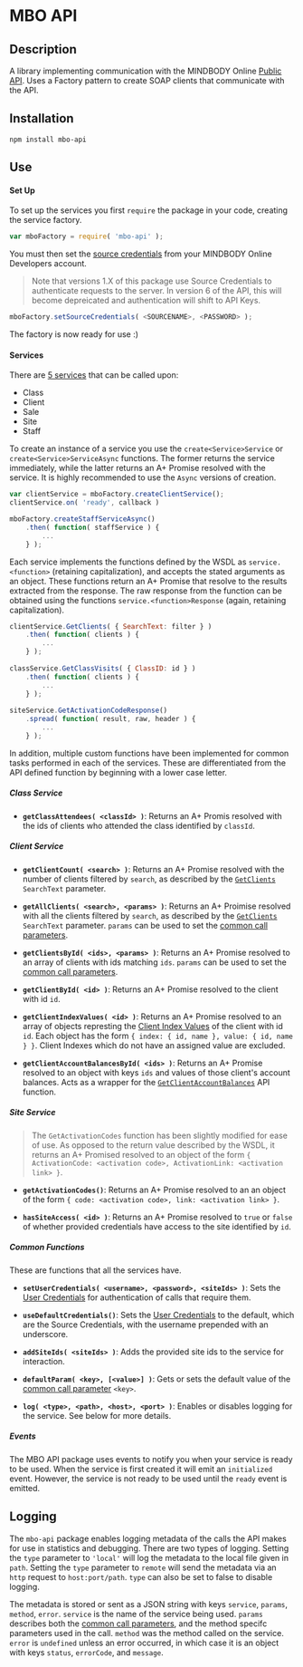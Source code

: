 MBO API
=======

Description
-----------
A library implementing communication with the MINDBODY Online [Public API](https://developers.mindbodyonline.com/PublicDocumentation/GettingStarted). Uses a Factory pattern to create SOAP clients that communicate with the API.

Installation
------------
```
npm install mbo-api
```


Use
---
#### Set Up
To set up the services you first `require` the package in your code, creating the service factory.
```javascript
var mboFactory = require( 'mbo-api' );
```
You must then set the [source credentials](https://developers.mindbodyonline.com/PublicDocumentation/Authentication) from your MINDBODY Online Developers account.
> Note that versions 1.X of this package use Source Credentials to authenticate requests to the server. In version 6 of the API, this will become depreicated and authentication will shift to API Keys.
```javascript
mboFactory.setSourceCredentials( <SOURCENAME>, <PASSWORD> );
```
The factory is now ready for use :)

#### Services
There are [5 services](https://developers.mindbodyonline.com/PublicDocumentation/Overview) that can be called upon:
* Class
* Client
* Sale
* Site
* Staff

To create an instance of a service you use the `create<Service>Service` or `create<Service>ServiceAsync` functions. The former returns the service immediately, while the latter returns an A+ Promise resolved with the service. It is highly recommended to use the `Async` versions of creation.
```javascript
var clientService = mboFactory.createClientService();
clientService.on( 'ready', callback )

mboFactory.createStaffServiceAsync()
    .then( function( staffService ) {
        ...
    } );
```

Each service implements the functions defined by the WSDL as `service.<function>` (retaining capitalization), and accepts the stated arguments as an object. These functions return an A+ Promise that resolve to the results extracted from the response. The raw response from the function can be obtained using the functions `service.<function>Response` (again, retaining capitalization).
```javascript
clientService.GetClients( { SearchText: filter } )
    .then( function( clients ) {
        ...
    } );
    
classService.GetClassVisits( { ClassID: id } )
    .then( function( clients ) {
        ...
    } );
    
siteService.GetActivationCodeResponse()
    .spread( function( result, raw, header ) {
        ...
    } );
```

In addition, multiple custom functions have been implemented for common tasks performed in each of the services. These are differentiated from the API defined function by beginning with a lower case letter.

##### Class Service
* **`getClassAttendees( <classId> )`**: Returns an A+ Promis resolved with the ids of clients who attended the class identified by `classId`. 

##### Client Service
* **`getClientCount( <search> )`**: Returns an A+ Promise resolved with the number of clients filtered by `search`, as described by the [`GetClients`](https://developers.mindbodyonline.com/PublicDocumentation/ClientService#getclients) `SearchText` parameter.

* **`getAllClients( <search>, <params> )`**: Returns an A+ Proimise resolved with all the clients filtered by `search`, as described by the [`GetClients`](https://developers.mindbodyonline.com/PublicDocumentation/ClientService#getclients) `SearchText` parameter. `params` can be used to set the [common call parameters](https://developers.mindbodyonline.com/PublicDocumentation/WorkingWithSOAP).

* **`getClientsById( <ids>, <params> )`**: Returns an A+ Promise resolved to an array of clients with ids matching `ids`. `params` can be used to set the [common call parameters](https://developers.mindbodyonline.com/PublicDocumentation/WorkingWithSOAP).

* **`getClientById( <id> )`**: Returns an A+ Promise resolved to the client with id `id`. 

* **`getClientIndexValues( <id> )`**: Returns an A+ Promise resolved to an array of objects represting the [Client Index Values](https://support.mindbodyonline.com/s/article/203259183-Client-Indexes) of the client with id `id`. Each object has the form `{ index: { id, name }, value: { id, name } }`. Client Indexes which do not have an assigned value are excluded.

* **`getClientAccountBalancesById( <ids> )`**: Returns an A+ Promise resolved to an object with keys `ids` and values of those client's account balances. Acts as a wrapper for the [`GetClientAccountBalances`](https://developers.mindbodyonline.com/PublicDocumentation/ClientService) API function.

##### Site Service
> The `GetActivationCodes` function has been slightly modified for ease of use. As opposed to the return value described by the WSDL, it returns an A+ Promised resolved to an object of the form `{ ActivationCode: <activation code>, ActivationLink: <activation link> }`.

* **`getActivationCodes()`**: Returns an A+ Promise resolved to an an object of the form `{ code: <activation code>, link: <activation link> }`.

* **`hasSiteAccess( <id> )`**: Returns an A+ Promise resolved to `true` or `false` of whether provided credentials have access to the site identified by `id`.

##### Common Functions
These are functions that all the services have.
* **`setUserCredentials( <username>, <password>, <siteIds> )`**: Sets the [User Credentials](https://developers.mindbodyonline.com/PublicDocumentation/Authentication#user-credentials) for authentication of calls that require them.

* **`useDefaultCredentials()`**: Sets the [User Credentials](https://developers.mindbodyonline.com/PublicDocumentation/Authentication#user-credentials) to the default, which are the Source Credentials, with the username prepended with an underscore.

* **`addSiteIds( <siteIds> )`**: Adds the provided site ids to the service for interaction.

* **`defaultParam( <key>, [<value>] )`**: Gets or sets the default value of the [common call parameter](https://developers.mindbodyonline.com/PublicDocumentation/WorkingWithSOAP) `<key>`.  

* **`log( <type>, <path>, <host>, <port> )`**: Enables or disables logging for the service. See below for more details.

##### Events
The MBO API package uses events to notify you when your service is ready to be used. When the service is first created it will emit an `initialized` event. However, the service is not ready to be used until the `ready` event is emitted.

Logging
-------
The `mbo-api` package enables logging metadata of the calls the API makes for use in statistics and debugging. There are two types of logging. Setting the `type` parameter to `'local'` will log the metadata to the local file given in `path`. Setting the `type` parameter to `remote` will send the metadata via an `http` request to `host:port/path`. `type` can also be set to false to disable logging.

The metadata is stored or sent as a JSON string with keys `service`, `params`, `method`, `error`. `service` is the name of the service being used. `params` describes both the [common call parameters](https://developers.mindbodyonline.com/PublicDocumentation/WorkingWithSOAP), and the method specifc parameters used in the call. `method` was the method called on the service. `error` is `undefined` unless an error occurred, in which case it is an object with keys `status`, `errorCode`, and `message`.
